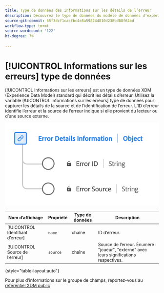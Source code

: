 ```yaml
---
title: Type de données des informations sur les détails de l’erreur
description: Découvrez le type de données du modèle de données d’expérience (XDM) Détails de l’erreur.
source-git-commit: 65f3dcf1cacfbc4e8a598244810d238bd88f64bd
workflow-type: tm+mt
source-wordcount: '122'
ht-degree: 7%

---
```


# [!UICONTROL Informations sur les erreurs] type de données

[!UICONTROL Informations sur les erreurs] est un type de données XDM (Experience Data Model) standard qui décrit les détails d’erreur. Utilisez la variable [!UICONTROL Informations sur les erreurs] type de données pour capturer les détails de la source et de l’identification de l’erreur. L’ID d’erreur identifie l’erreur et la source de l’erreur indique si elle provient du lecteur ou d’une source externe.

![Schéma du type de données Error Details Information .](../images/data-types/error-details-information.png)

| Nom d’affichage | Propriété | Type de données | Description |
|----------------|----------------|-----------|----------------------------------------------|
| [!UICONTROL Identifiant d’erreur] | `name` | chaîne | ID d’erreur. |
| [!UICONTROL Source de l’erreur] | `source` | chaîne | Source de l’erreur. Énuméré : &quot;joueur&quot;, &quot;externe&quot; avec leurs significations respectives. |

{style="table-layout:auto"}

Pour plus d’informations sur le groupe de champs, reportez-vous au [référentiel XDM public](https://github.com/adobe/xdm/blob/master/components/datatypes/errordetails.schema.json)
